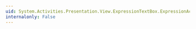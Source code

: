 ```yaml
---
uid: System.Activities.Presentation.View.ExpressionTextBox.ExpressionActivityEditorProperty
internalonly: False
---
```

